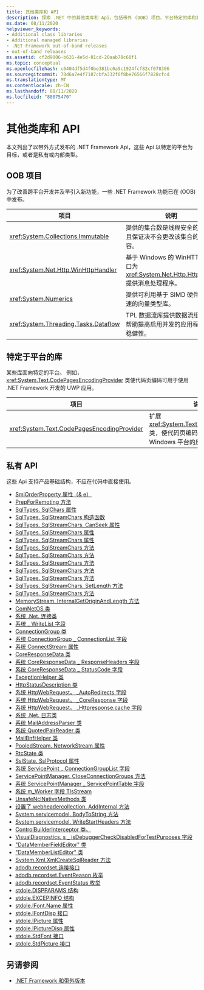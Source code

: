 ```yaml
---
title: 其他类库和 API
description: 探索 .NET 中的其他类库和 Api，包括带外 (OOB) 项目、平台特定的库和私有 Api。
ms.date: 08/11/2020
helpviewer_keywords:
- Additional class libraries
- Additional managed libraries
- .NET Framework out-of-band releases
- out-of-band releases
ms.assetid: cf2d9006-b631-4e5d-81cd-20aab78c60f1
ms.topic: conceptual
ms.openlocfilehash: c6404df5d4f0be381bc0a9c1924fcf82cf078306
ms.sourcegitcommit: 70d6a7e4f7187cbfa332f0f8be76566f7828cfcd
ms.translationtype: MT
ms.contentlocale: zh-CN
ms.lasthandoff: 08/11/2020
ms.locfileid: "88075470"
---
```

# <a name="additional-class-libraries-and-apis"></a>其他类库和 API

本文列出了以带外方式发布的 .NET Framework Api，这些 Api 以特定的平台为目标，或者是私有或内部类型。

## <a name="oob-projects"></a>OOB 项目

为了改善跨平台开发并及早引入新功能，一些 .NET Framework 功能已在 (OOB) 中发布。

| 项目 | 说明 |  
| ------- | ----------- |  
| <xref:System.Collections.Immutable> | 提供的集合数是线程安全的，并且保证决不会更改该集合的内容。 |
| <xref:System.Net.Http.WinHttpHandler> | 基于 Windows 的 WinHTTP 接口为 <xref:System.Net.Http.HttpClient> 提供消息处理程序。 |
| <xref:System.Numerics> | 提供可利用基于 SIMD 硬件的加速的向量类型库。|
| <xref:System.Threading.Tasks.Dataflow> | TPL 数据流库提供数据流组件以帮助提高启用并发的应用程序的稳健性。 |  

## <a name="platform-specific-libraries"></a>特定于平台的库

某些库面向特定的平台。 例如， <xref:System.Text.CodePagesEncodingProvider> 类使代码页编码可用于使用 .NET Framework 开发的 UWP 应用。
  
| 项目 | 说明 |  
| ------- | ----------- |  
| <xref:System.Text.CodePagesEncodingProvider> | 扩展 <xref:System.Text.EncodingProvider> 类，使代码页编码可用于面向通用 Windows 平台的应用程序。 |  
  
## <a name="private-apis"></a>私有 API  

这些 Api 支持产品基础结构，不应在代码中直接使用。  
  
* [SmiOrderProperty 属性（& e）](microsoft.sqlserver.server.smiorderproperty.item.md)
* [PrepForRemoting 方法](system.exception.prepforremoting.md)
* [SqlTypes. SqlChars 属性](system.data.sqltypes.sqlchars.stream.md)
* [SqlTypes. SqlStreamChars 构造函数](system.data.sqltypes.sqlstreamchars.-ctor.md)
* [SqlTypes. SqlStreamChars. CanSeek 属性](system.data.sqltypes.sqlstreamchars.canseek.md)
* [SqlTypes. SqlStreamChars 属性](system.data.sqltypes.sqlstreamchars.isnull.md)
* [SqlTypes. SqlStreamChars 属性](system.data.sqltypes.sqlstreamchars.length.md)
* [SqlTypes. SqlStreamChars 方法](system.data.sqltypes.sqlstreamchars.close.md)
* [SqlTypes. SqlStreamChars 方法](system.data.sqltypes.sqlstreamchars.dispose.md)
* [SqlTypes. SqlStreamChars 方法](system.data.sqltypes.sqlstreamchars.flush.md)
* [SqlTypes. SqlStreamChars 方法](system.data.sqltypes.sqlstreamchars.read.md)
* [SqlTypes. SqlStreamChars 方法](system.data.sqltypes.sqlstreamchars.seek.md)
* [SqlTypes. SqlStreamChars. SetLength 方法](system.data.sqltypes.sqlstreamchars.setlength.md)
* [SqlTypes. SqlStreamChars 方法](system.data.sqltypes.sqlstreamchars.write.md)
* [MemoryStream. InternalGetOriginAndLength 方法](system.io.memorystream.internalgetoriginandlength.md)
* [ComNetOS 类](system.net.comnetos.md)
* [系统 .Net. 连接类](connection.md)
* [系统 \_ WriteList 字段](m_writelist.md)
* [ConnectionGroup 类](connectiongroup.md)
* [系统 ConnectionGroup \_ ConnectionList 字段](m_connectionlist.md)
* [系统 ConnectStream 属性](system.net.connectstream.connection.md)
* [CoreResponseData 类](coreresponsedata.md)
* [系统 CoreResponseData \_ ResponseHeaders 字段](coreresponsedata_m_responseheaders.md)
* [系统 CoreResponseData \_ StatusCode 字段](coreresponsedata_m_statuscode.md)
* [ExceptionHelper 类](system.net.exceptionhelper.md)
* [HttpStatusDescription 类](system.net.httpstatusdescription.md)
* [系统 HttpWebRequest。 \_AutoRedirects 字段](_autoredirects.md)
* [系统 HttpWebRequest。 \_CoreResponse 字段](httpwebrequest__coreresponse.md)
* [系统 HttpWebRequest。 \_Httpresponse.cache 字段](_httpresponse.md)
* [系统 .Net. 日志类](system.net.logging.md)
* [系统 MailAddressParser 类](system.net.mail.mailaddressparser.md)
* [系统 QuotedPairReader 类](system.net.mail.quotedpairreader.md)
* [MailBnfHelper 类](system.net.mime.mailbnfhelper.md)
* [PooledStream. NetworkStream 属性](system.net.pooledstream.networkstream.md)
* [RtcState 类](system.net.rtcstate.md)
* [SslState. SslProtocol 属性](system.net.security.sslstate.sslprotocol.md)
* [系统 ServicePoint \_ ConnectionGroupList 字段](m_connectiongrouplist.md)
* [ServicePointManager. CloseConnectionGroups 方法](system.net.servicepointmanager.closeconnectiongroups.md)
* [系统 ServicePointManager \_ ServicePointTable 字段](s_servicepointtable.md)
* [系统 m_Worker 字段 TlsStream](system.net.tlsstream.m_worker.md)
* [UnsafeNclNativeMethods 类](system.net.unsafenclnativemethods.md)
* [设置了 webheadercollection. AddInternal 方法](system.net.webheadercollection.addinternal.md)
* [System.servicemodel. BodyToString 方法](system.servicemodel.channels.message.bodytostring.md)
* [System.servicemodel. WriteStartHeaders 方法](system.servicemodel.channels.message.writestartheaders.md)
* [ControlBuilderInterceptor 类。](controlbuilderinterceptor-class.md)
* [VisualDiagnostics. s \_ isDebuggerCheckDisabledForTestPurposes 字段](s-isdebuggercheckdisabledfortestpurposes-field.md)
* ["DataMemberFieldEditor" 类](datamemberfieldeditor-class.md)
* ["DataMemberListEditor" 类](datamemberlisteditor-class.md)
* [System.Xml.XmlCreateSqlReader 方法](system.xml.xmlreader.createsqlreader.md)
* [adodb.recordset.连接接口](adodb.connection.md)
* [adodb.recordset.EventReason 枚举](adodb.eventreasonenum.md)
* [adodb.recordset.EventStatus 枚举](adodb.eventstatusenum.md)
* [stdole.DISPPARAMS 结构](stdole.dispparams.md)
* [stdole.EXCEPINFO 结构](stdole.excepinfo.md)
* [stdole.IFont.Name 属性](stdole.ifont.name.md)
* [stdole.IFontDisp 接口](stdole.ifontdisp.md)
* [stdole.IPicture 属性](stdole.ipicture.handle.md)
* [stdole.IPictureDisp 属性](stdole.ipicturedisp.handle.md)
* [stdole.StdFont 接口](stdole.stdfont.md)
* [stdole.StdPicture 接口](stdole.stdpicture.md)
  
## <a name="see-also"></a>另请参阅

* [.NET Framework 和带外版本](../get-started/the-net-framework-and-out-of-band-releases.md)
